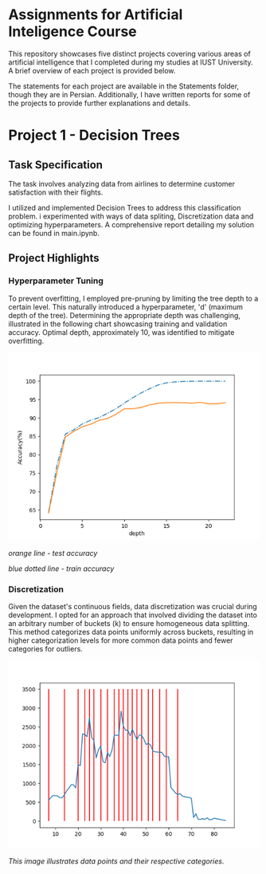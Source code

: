 # Assignments for Artificial Inteligence Course 
This repository showcases five distinct projects covering various areas of artificial intelligence that I completed during my studies at IUST University. A brief overview of each project is provided below.

The statements for each project are available in the Statements folder, though they are in Persian. Additionally, I have written reports for some of the projects to provide further explanations and details.

# Project 1 - Decision Trees
## Task Specification
The task involves analyzing data from airlines to determine customer satisfaction with their flights.

I utilized and implemented Decision Trees to address this classification problem. i experimented with ways of data spliting, Discretization data and optimizing hyperparameters. A comprehensive report detailing my solution can be found in main.ipynb.
## Project Highlights
### Hyperparameter Tuning
To prevent overfitting, I employed pre-pruning by limiting the tree depth to a certain level. This naturally introduced a hyperparameter, 'd' (maximum depth of the tree). Determining the appropriate depth was challenging, illustrated in the following chart showcasing training and validation accuracy. Optimal depth, approximately 10, was identified to mitigate overfitting.

![Accuracy](/P1/stats/DepthAnalysis.png)

*orange line - test accuracy*

*blue dotted line - train accuracy*

### Discretization 
Given the dataset's continuous fields, data discretization was crucial during development. I opted for an approach that involved dividing the dataset into an arbitrary number of buckets (k) to ensure homogeneous data splitting. This method categorizes data points uniformly across buckets, resulting in higher categorization levels for more common data points and fewer categories for outliers.

![Accuracy](/P1/stats/data_split_5_percent.png)

*This image illustrates data points and their respective categories.*
